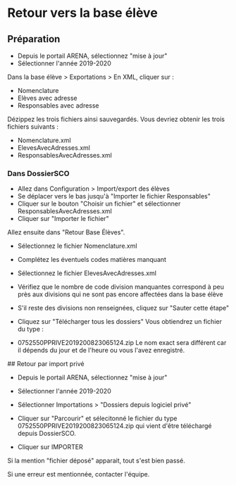 # Retour vers la base élève

## Préparation

- Depuis le portail ARENA, sélectionnez "mise à jour"
- Sélectionner l'année 2019-2020

Dans la base élève > Exportations > En XML, cliquer sur :
- Nomenclature
- Elèves avec adresse
- Responsables avec adresse

Dézippez les trois fichiers ainsi sauvegardés. Vous devriez obtenir les trois fichiers suivants :
- Nomenclature.xml
- ElevesAvecAdresses.xml
- ResponsablesAvecAdresses.xml

### Dans DossierSCO

- Allez dans  Configuration > Import/export des élèves
- Se déplacer vers le bas jusqu'à "Importer le fichier Responsables"
- Cliquer sur le bouton "Choisir un fichier" et sélectionner ResponsablesAvecAdresses.xml
- Cliquer sur "Importer le fichier"


Allez ensuite dans "Retour Base Élèves".

- Sélectionnez le fichier Nomenclature.xml
- Complétez les éventuels codes matières manquant

- Sélectionnez le fichier ElevesAvecAdresses.xml
- Vérifiez que le nombre de code division manquantes correspond à peu près aux divisions qui ne sont pas encore affectées dans la base élève

- S'il reste des divisions non renseignées, cliquez sur "Sauter cette étape"

- Cliquez sur "Télécharger tous les dossiers"
Vous obtiendrez un fichier du type :
- 0752550PPRIVE2019200823065124.zip
Le nom exact sera différent car il dépends du jour et de l'heure ou vous l'avez enregistré.

## Retour par import privé

- Depuis le portail ARENA, sélectionnez "mise à jour"
- Sélectionner l'année 2019-2020
- Sélectionner Importations > "Dossiers depuis logiciel privé"

- Cliquer sur "Parcourir" et sélecitonné le fichier du type 0752550PPRIVE2019200823065124.zip qui vient d'être téléchargé depuis DossierSCO.
- Cliquer sur IMPORTER

Si la mention "fichier déposé" apparait, tout s'est bien passé.

Si une erreur est mentionnée, contacter l'équipe.
